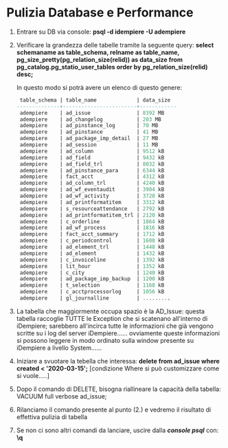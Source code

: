 # Pulizia Database e Performance

1. Entrare su DB via console:
   **psql -d idempiere -U adempiere**

2. Verificare la grandezza delle tabelle tramite la seguente query: 
   **select schemaname as table_schema, relname as table_name, pg_size_pretty(pg_relation_size(relid)) as data_size from pg_catalog.pg_statio_user_tables order by pg_relation_size(relid) desc;**

   In questo modo si potrà avere un elenco di questo genere: 

   ```sql
    table_schema | table_name             | data_size  
   --------------+------------------------+------------
    adempiere    | ad_issue               | 8392 MB
    adempiere    | ad_changelog           | 203 MB
    adempiere    | ad_pinstance_log       | 70 MB
    adempiere    | ad_pinstance           | 41 MB
    adempiere    | ad_package_imp_detail  | 27 MB
    adempiere    | ad_session             | 11 MB
    adempiere    | ad_column              | 9512 kB
    adempiere    | ad_field               | 9432 kB
    adempiere    | ad_field_trl           | 8032 kB
    adempiere    | ad_pinstance_para      | 6344 kB
    adempiere    | fact_acct              | 4312 kB
    adempiere    | ad_column_trl          | 4240 kB
    adempiere    | ad_wf_eventaudit       | 3904 kB
    adempiere    | ad_wf_activity         | 3728 kB
    adempiere    | ad_printformatitem     | 3312 kB
    adempiere    | s_resourceattendance   | 2792 kB
    adempiere    | ad_printformatitem_trl | 2120 kB
    adempiere    | c_orderline            | 1864 kB
    adempiere    | ad_wf_process          | 1816 kB
    adempiere    | fact_acct_summary      | 1712 kB
    adempiere    | c_periodcontrol        | 1608 kB
    adempiere    | ad_element_trl         | 1448 kB
    adempiere    | ad_element             | 1432 kB
    adempiere    | c_invoiceline          | 1392 kB
    adempiere    | lit_hour               | 1352 kB
    adempiere    | c_city                 | 1240 kB
    adempiere    | ad_package_imp_backup  | 1200 kB
    adempiere    | t_selection            | 1168 kB
    adempiere    | c_acctprocessorlog     | 1056 kB
    adempiere    | gl_journalline         | ......... 
   ```

3. La tabella che maggiormente occupa spazio è la AD_Issue: questa tabella raccoglie TUTTE le Exception che si scatenano all'interno di iDempiere; sarebbero all'incirca tutte le informazioni che già vengono scritte su i log del server iDempiere...... ovviamente queste informazioni si possono leggere in modo ordinato sulla window presente su iDempiere a livello System......

4. Iniziare a svuotare la tebella che interessa:
   **delete from ad_issue where created < '2020-03-15';** 
   [condizione Where si può customizzare come si vuole.....]

5. Dopo il comando di DELETE, bisogna riallineare la capacità della tabella:
   VACUUM full verbose ad_issue;

6. Rilanciamo il comando presente al punto (2.) e vedremo il risultato di effettiva pulizia di tabella

7. Se non ci sono altri comandi da lanciare, uscire dalla ***console psql*** con:
   **\q**

